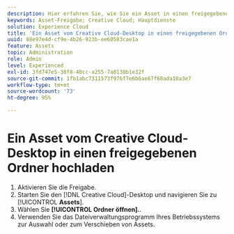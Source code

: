 ```yaml
---
description: Hier erfahren Sie, wie Sie ein Asset in einen freigegebenen Ordner vom Creative Cloud-Desktop in Experience Cloud hochladen.
keywords: Asset-Freigabe; Creative Cloud; Hauptdienste
solution: Experience Cloud
title: 'Ein Asset vom Creative Cloud-Desktop in einen freigegebenen Ordner hochladen '
uuid: 88e97e4d-cf9e-4b26-923b-ee60583cae1a
feature: Assets
topic: Administration
role: Admin
level: Experienced
exl-id: 3fd747e5-38f8-40cc-a255-7a0130b1e32f
source-git-commit: 1fb1abc7311573f976f7e6b6ae67f60ada10a3e7
workflow-type: tm+mt
source-wordcount: '73'
ht-degree: 95%

---
```


# Ein Asset vom Creative Cloud-Desktop in einen freigegebenen Ordner hochladen

1. Aktivieren Sie die Freigabe.
1. Starten Sie den [!DNL Creative Cloud]-Desktop und navigieren Sie zu [!UICONTROL **Assets**].
1. Wählen Sie **[!UICONTROL Ordner öffnen].**.
1. Verwenden Sie das Dateiverwaltungsprogramm Ihres Betriebssystems zur Auswahl oder zum Verschieben von Assets.

